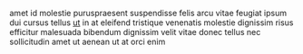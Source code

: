 amet id molestie puruspraesent suspendisse felis arcu vitae feugiat ipsum dui
cursus tellus [ut](generated_webpages/in3.md) in at eleifend tristique
venenatis molestie dignissim risus efficitur malesuada bibendum dignissim velit
vitae donec tellus nec sollicitudin amet ut aenean ut at orci enim